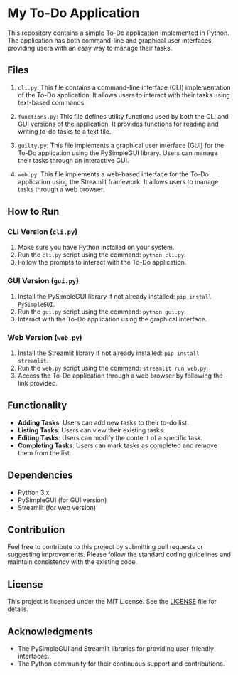 # My To-Do Application

This repository contains a simple To-Do application implemented in Python. The application has both command-line and graphical user interfaces, providing users with an easy way to manage their tasks.

## Files

1. `cli.py`: This file contains a command-line interface (CLI) implementation of the To-Do application. It allows users to interact with their tasks using text-based commands.

2. `functions.py`: This file defines utility functions used by both the CLI and GUI versions of the application. It provides functions for reading and writing to-do tasks to a text file.

3. `guilty.py`: This file implements a graphical user interface (GUI) for the To-Do application using the PySimpleGUI library. Users can manage their tasks through an interactive GUI.

4. `web.py`: This file implements a web-based interface for the To-Do application using the Streamlit framework. It allows users to manage tasks through a web browser.

## How to Run

### CLI Version (`cli.py`)

1. Make sure you have Python installed on your system.
2. Run the `cli.py` script using the command: `python cli.py`.
3. Follow the prompts to interact with the To-Do application.

### GUI Version (`gui.py`)

1. Install the PySimpleGUI library if not already installed: `pip install PySimpleGUI`.
2. Run the `gui.py` script using the command: `python gui.py`.
3. Interact with the To-Do application using the graphical interface.

### Web Version (`web.py`)

1. Install the Streamlit library if not already installed: `pip install streamlit`.
2. Run the `web.py` script using the command: `streamlit run web.py`.
3. Access the To-Do application through a web browser by following the link provided.

## Functionality

- **Adding Tasks**: Users can add new tasks to their to-do list.
- **Listing Tasks**: Users can view their existing tasks.
- **Editing Tasks**: Users can modify the content of a specific task.
- **Completing Tasks**: Users can mark tasks as completed and remove them from the list.

## Dependencies

- Python 3.x
- PySimpleGUI (for GUI version)
- Streamlit (for web version)

## Contribution

Feel free to contribute to this project by submitting pull requests or suggesting improvements. Please follow the standard coding guidelines and maintain consistency with the existing code.

## License

This project is licensed under the MIT License. See the [LICENSE](LICENSE) file for details.

## Acknowledgments

- The PySimpleGUI and Streamlit libraries for providing user-friendly interfaces.
- The Python community for their continuous support and contributions.
